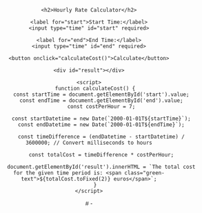 <!DOCTYPE html>
<html lang="en">
<head>
    <meta charset="UTF-8">
    <meta name="viewport" content="width=device-width, initial-scale=1.0">
    <title>Hourly Rate Calculator</title>
    <style>
        body {
            font-family: Arial, sans-serif;
            text-align: center;
            margin-top: 50px;
        }
        input {
            margin: 10px;
            padding: 5px;
            width: 100px;
        }
        button {
            padding: 10px;
            cursor: pointer;
        }
        #result {
            margin-top: 20px;
            font-size: 18px;
        }
        .green-text {
            color: green;
        }
    </style>
</head>
<body>

    <h2>Hourly Rate Calculator</h2>

    <label for="start">Start Time:</label>
    <input type="time" id="start" required>

    <label for="end">End Time:</label>
    <input type="time" id="end" required>

    <button onclick="calculateCost()">Calculate</button>

    <div id="result"></div>

    <script>
        function calculateCost() {
            const startTime = document.getElementById('start').value;
            const endTime = document.getElementById('end').value;
            const costPerHour = 7;

            const startDatetime = new Date(`2000-01-01T${startTime}`);
            const endDatetime = new Date(`2000-01-01T${endTime}`);

            const timeDifference = (endDatetime - startDatetime) / 3600000; // Convert milliseconds to hours

            const totalCost = timeDifference * costPerHour;

            document.getElementById('result').innerHTML = `The total cost for the given time period is: <span class="green-text">${totalCost.toFixed(2)} euros</span>`;
        }
    </script>

</body>
</html>
# -

